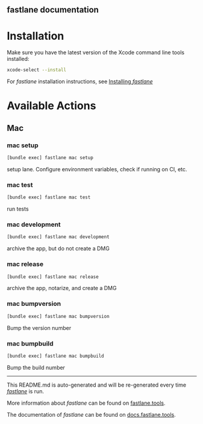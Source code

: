 fastlane documentation
----

# Installation

Make sure you have the latest version of the Xcode command line tools installed:

```sh
xcode-select --install
```

For _fastlane_ installation instructions, see [Installing _fastlane_](https://docs.fastlane.tools/#installing-fastlane)

# Available Actions

## Mac

### mac setup

```sh
[bundle exec] fastlane mac setup
```

setup lane. Configure environment variables, check if running on CI, etc.

### mac test

```sh
[bundle exec] fastlane mac test
```

run tests

### mac development

```sh
[bundle exec] fastlane mac development
```

archive the app, but do not create a DMG

### mac release

```sh
[bundle exec] fastlane mac release
```

archive the app, notarize, and create a DMG

### mac bumpversion

```sh
[bundle exec] fastlane mac bumpversion
```

Bump the version number

### mac bumpbuild

```sh
[bundle exec] fastlane mac bumpbuild
```

Bump the build number

----

This README.md is auto-generated and will be re-generated every time [_fastlane_](https://fastlane.tools) is run.

More information about _fastlane_ can be found on [fastlane.tools](https://fastlane.tools).

The documentation of _fastlane_ can be found on [docs.fastlane.tools](https://docs.fastlane.tools).
